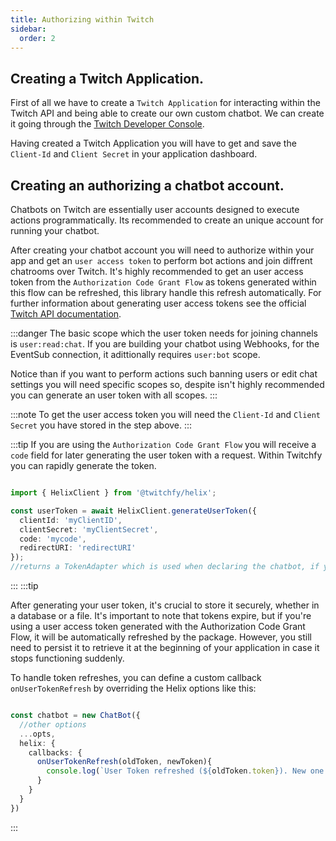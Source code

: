 ```yaml
---
title: Authorizing within Twitch
sidebar:
  order: 2
---
```


## Creating a Twitch Application.

First of all we have to create a `Twitch Application` for interacting within the Twitch API and being able to create our own custom chatbot. We can create it going through the [Twitch Developer Console](https://dev.twitch.tv/console).

Having created a Twitch Application you will have to get and save the `Client-Id` and `Client Secret` in your application dashboard. 

## Creating an authorizing a chatbot account.

Chatbots on Twitch are essentially user accounts designed to execute actions programmatically. Its recommended to create an unique account for running your chatbot. 

After creating your chatbot account you will need to authorize within your app and get an `user access token` to perform bot actions and join diffrent chatrooms over Twitch. It's highly recommended to get an user access token from the `Authorization Code Grant Flow` as tokens generated within this flow can be refreshed, this library handle this refresh automatically. For further information about generating user access tokens see the official [Twitch API documentation](https://dev.twitch.tv/docs/authentication/).

:::danger
The basic scope which the user token needs for joining channels is `user:read:chat`. If you are building your chatbot using Webhooks, for the EventSub connection, it adittionally requires `user:bot` scope.

Notice than if you want to perform actions such banning users or edit chat settings you will need specific scopes so, despite isn't highly recommended you can generate an user token with all scopes.
:::

:::note
To get the user access token you will need the `Client-Id` and `Client Secret` you have stored in the step above.
:::

:::tip
If you are using the `Authorization Code Grant Flow` you will receive a `code` field for later generating the user token with a request.
Within Twitchfy you can rapidly generate the token.

```ts showLineNumbers copy wrap

import { HelixClient } from '@twitchfy/helix';

const userToken = await HelixClient.generateUserToken({
  clientId: 'myClientID',
  clientSecret: 'myClientSecret',
  code: 'mycode',
  redirectURI: 'redirectURI'
});
//returns a TokenAdapter which is used when declaring the chatbot, if you want the raw data change raw option into true, default is false.
```
:::
:::tip

After generating your user token, it's crucial to store it securely, whether in a database or a file. It's important to note that tokens expire, but if you're using a user access token generated with the Authorization Code Grant Flow, it will be automatically refreshed by the package. However, you still need to persist it to retrieve it at the beginning of your application in case it stops functioning suddenly.

To handle token refreshes, you can define a custom callback `onUserTokenRefresh` by overriding the Helix options like this:

```ts showLineNumbers copy wrap

const chatbot = new ChatBot({
  //other options
  ...opts,
  helix: {
    callbacks: {
      onUserTokenRefresh(oldToken, newToken){
        console.log(`User Token refreshed (${oldToken.token}). New one is ${newToken.token}`)
      }
    }
  }
})
```
:::